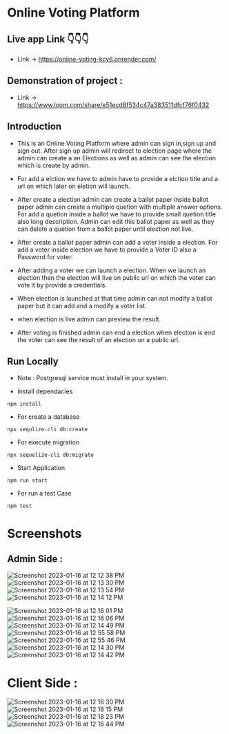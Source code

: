 # Online Voting Platform

## Live app Link :point_down::point_down::point_down:

- Link -> https://online-voting-kcy6.onrender.com/

## Demonstration of project :

- Link -> https://www.loom.com/share/e51ecd8f534c47a383511dfcf76f0432

## Introduction

- This is an Online Voting Platform where admin can sign in,sign up and sign out. After sign up admin will redirect to election page where the admin can create a an Elections as well as admin can see the election which is create by admin.

- For add a elction we have to admin have to provide a elction title and a url on which later on eletion will launch.

- After create a election admin can create a ballot paper inside ballot paper admin can create a multiple quetion with multiple answer options. For add a quetion inside a ballot we have to provide small quetion title also long description. Admin can edit this ballot paper as well as they can delete a quetion from a ballot paper until election not live.

- After create a ballot paper admin can add a voter inside a election. For add a voter inside election we have to provide a Voter ID also a Password for voter.

- After adding a voter we can launch a election. When we launch an election then the election will live on public url on which the voter can vote it by provide a credentials.

- When election is launched at that time admin can not modify a ballot paper but it can add and a modify a voter list.

- when election is live admin can preview the result.

- After voting is finished admin can end a election when election is end the voter can see the result of an election on a public url.

## Run Locally

- Note : Postgresql service must install in your system.

- Install dependacies

```
npm install
```

- For create a database

```
npx sequlize-cli db:create
```

- For execute migration

```
npx sequelize-cli db:migrate
```

- Start Application

```
npm run start
```

- For run a test Case

```
npm test
```

# Screenshots

## Admin Side :

![Screenshot 2023-01-16 at 12 12 38 PM](https://user-images.githubusercontent.com/103437774/212616881-3b32fe6c-edfb-4e7b-bdae-3e0a50e603e1.png)
![Screenshot 2023-01-16 at 12 13 30 PM](https://user-images.githubusercontent.com/103437774/212616897-e8eccae4-2e31-40ed-b593-f442d4e31b7f.png)
![Screenshot 2023-01-16 at 12 13 54 PM](https://user-images.githubusercontent.com/103437774/212616927-9137c14e-6593-480c-8b87-30b8b8b07885.png)
![Screenshot 2023-01-16 at 12 14 12 PM](https://user-images.githubusercontent.com/103437774/212616950-700dcdb4-c5ad-455c-bd54-286a744a90b4.png)

![Screenshot 2023-01-16 at 12 16 01 PM](https://user-images.githubusercontent.com/103437774/212617009-774a9ab1-7a72-4ca0-aa7c-5f1d1f09fcc5.png)
![Screenshot 2023-01-16 at 12 16 06 PM](https://user-images.githubusercontent.com/103437774/212617118-c604c2b6-23c8-4f68-8c1f-0b3a35e5b7b0.png)
![Screenshot 2023-01-16 at 12 14 49 PM](https://user-images.githubusercontent.com/103437774/212617133-997b76c8-01c4-46d2-a98b-d3e50481f603.png)
![Screenshot 2023-01-16 at 12 55 58 PM](https://user-images.githubusercontent.com/103437774/212621003-0d539bc8-3fe8-4ae6-8b53-c2c13ecfcd58.png)
![Screenshot 2023-01-16 at 12 55 46 PM](https://user-images.githubusercontent.com/103437774/212621023-e938ea75-67eb-483a-8f28-28307c6a66eb.png)
![Screenshot 2023-01-16 at 12 14 30 PM](https://user-images.githubusercontent.com/103437774/212617146-097b7d41-8241-4422-bee6-6aeaaedad3b7.png)
![Screenshot 2023-01-16 at 12 14 42 PM](https://user-images.githubusercontent.com/103437774/212617169-c8d1a7ca-d601-43d7-8f85-2498524b8022.png)

# Client Side :

![Screenshot 2023-01-16 at 12 16 30 PM](https://user-images.githubusercontent.com/103437774/212617955-f7bfeed7-ffa7-44b3-9c35-038817fd0e16.png)
![Screenshot 2023-01-16 at 12 18 15 PM](https://user-images.githubusercontent.com/103437774/212618023-94e8f847-4483-46ab-9564-92c400d67306.png)
![Screenshot 2023-01-16 at 12 18 23 PM](https://user-images.githubusercontent.com/103437774/212618079-0da95483-950d-4924-845a-9b568f6841e0.png)
![Screenshot 2023-01-16 at 12 16 44 PM](https://user-images.githubusercontent.com/103437774/212617969-5050bd76-103e-4e4b-8435-16a43ccaf723.png)
